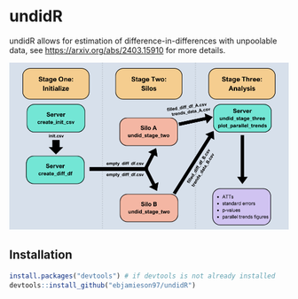 # undidR

undidR allows for estimation of difference-in-differences with unpoolable data, see https://arxiv.org/abs/2403.15910 for more details.

![undidR schematic](./vignettes/figures/undidR_schematic.png)

## Installation 
```R
install.packages("devtools") # if devtools is not already installed
devtools::install_github("ebjamieson97/undidR") 
```
